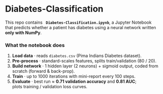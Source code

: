 # Diabetes-Classification

This repo contains **` Diabetes-Classification.ipynb`**, a Jupyter Notebook that predicts
whether a patient has diabetes using a neural network written **only with
NumPy**.

### What the notebook does
1. **Load data** · reads `diabetes.csv` (Pima Indians Diabetes dataset).  
2. **Pre-process** · standard-scales features, splits train/validation (80 / 20).  
3. **Build network** · 1 hidden layer (2 neurons) + sigmoid output, coded
   from scratch (forward & back-prop).  
4. **Train** · up to 1000 iterations with mini-report every 100 steps.  
5. **Evaluate** · best run ≈ **0.71 validation accuracy** and **0.81 AUC**;  
   plots training / validation loss curves.
